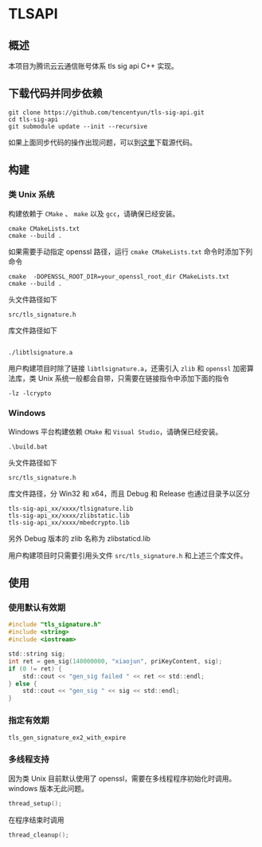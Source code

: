 # TLSAPI

## 概述
本项目为腾讯云云通信账号体系 tls sig api C++ 实现。

## 下载代码并同步依赖
```shell
git clone https://github.com/tencentyun/tls-sig-api.git
cd tls-sig-api
git submodule update --init --recursive
```

如果上面同步代码的操作出现问题，可以到[这里](https://github.com/tencentyun/tls-sig-api/releases)下载源代码。

## 构建

### 类 Unix 系统
构建依赖于 `CMake` 、 `make` 以及 `gcc`，请确保已经安装。

```shell
cmake CMakeLists.txt
cmake --build .
```

如果需要手动指定 openssl 路径，运行 `cmake CMakeLists.txt` 命令时添加下列命令
```shell
cmake  -DOPENSSL_ROOT_DIR=your_openssl_root_dir CMakeLists.txt
cmake --build .
```

头文件路径如下
```
src/tls_signature.h
```

库文件路径如下
```

./libtlsignature.a
```

用户构建项目时除了链接 `libtlsignature.a`，还需引入 `zlib` 和 `openssl` 加密算法库，类 Unix 系统一般都会自带，只需要在链接指令中添加下面的指令
```
-lz -lcrypto
```

### Windows
Windows 平台构建依赖 `CMake` 和 `Visual Studio`，请确保已经安装。

```
.\build.bat
```

头文件路径如下

```
src/tls_signature.h
```

库文件路径，分 Win32 和 x64，而且 Debug 和 Release 也通过目录予以区分
```
tls-sig-api_xx/xxxx/tlsignature.lib
tls-sig-api_xx/xxxx/zlibstatic.lib
tls-sig-api_xx/xxxx/mbedcrypto.lib
```
另外 Debug 版本的 zlib 名称为 zlibstaticd.lib

用户构建项目时只需要引用头文件 `src/tls_signature.h` 和上述三个库文件。

## 使用

### 使用默认有效期
```C
#include "tls_signature.h"
#include <string>
#include <iostream>

std::string sig;
int ret = gen_sig(140000000, "xiaojun", priKeyContent, sig);
if (0 != ret) {
	std::cout << "gen_sig failed " << ret << std::endl;
} else {
	std::cout << "gen_sig " << sig << std::endl;
}

```

### 指定有效期
```C
tls_gen_signature_ex2_with_expire
```

### 多线程支持
因为类 Unix 目前默认使用了 openssl，需要在多线程程序初始化时调用。windows 版本无此问题。
```C
thread_setup();
```
在程序结束时调用
```C
thread_cleanup();
```

